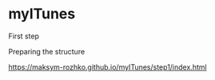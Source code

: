 # myITunes

First step 

Preparing the structure

https://maksym-rozhko.github.io/myITunes/step1/index.html
